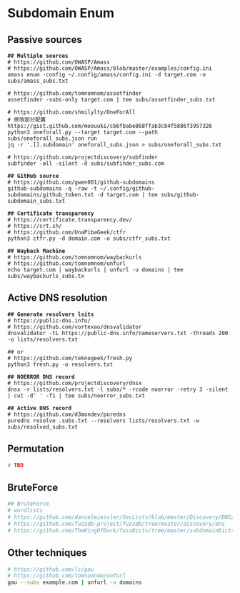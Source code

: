 # Subdomain Enum

## Passive sources

<pre class="language-bash"><code class="lang-bash"><strong>## Multiple sources
</strong># https://github.com/OWASP/Amass
# https://github.com/OWASP/Amass/blob/master/examples/config.ini
amass enum -config ~/.config/amass/config.ini -d target.com -o subs/amass_subs.txt

# https://github.com/tomnomnom/assetfinder
assetfinder -subs-only target.com | tee subs/assetfinder_subs.txt

# https://github.com/shmilylty/OneForAll
# 修改部分配置 https://gist.github.com/moeuuki/cb6fbabe868ffab3c84f5886f3957326
python3 oneforall.py --target target.com --path subs/oneforall_subs.json run
jq -r '.[].subdomain' oneforall_subs.json > subs/oneforall_subs.txt

# https://github.com/projectdiscovery/subfinder
subfinder -all -silent -d subs/subfinder_subs.com

<strong>## GitHub source
</strong># https://github.com/gwen001/github-subdomains
github-subdomains -q -raw -t ~/.config/github-subdomains/github_token.txt -d target.com | tee subs/github-subdomain_subs.txt

<strong>## Certificate transparency
</strong># https://certificate.transparency.dev/
# https://crt.sh/
# https://github.com/UnaPibaGeek/ctfr
python3 ctfr.py -d domain.com -o subs/ctfr_subs.txt

<strong>## Wayback Machine
</strong># https://github.com/tomnomnom/waybackurls
# https://github.com/tomnomnom/unfurl
echo target.com | waybackurls | unfurl -u domains | tee subs/waybackurls_subs.tx
</code></pre>

## Active DNS resolution

<pre class="language-bash"><code class="lang-bash"><strong>## Generate resolvers lsits
</strong># https://public-dns.info/
# https://github.com/vortexau/dnsvalidator
dnsvalidator -tL https://public-dns.info/nameservers.txt -threads 200 -o lists/resolvers.txt

## or
# https://github.com/teknogeek/fresh.py
python3 fresh.py -o resolvers.txt

<strong>## NOERROR DNS record
</strong># https://github.com/projectdiscovery/dnsx
dnsx -r lists/resolvers.txt -l subs/* -rcode noerror -retry 3 -silent | cut -d' ' -f1 | tee subs/noerror_subs.txt

<strong>## Active DNS record
</strong># https://github.com/d3mondev/puredns
puredns resolve .subs.txt --resolvers lists/resolvers.txt -w subs/resolved_subs.txt
</code></pre>

## Permutation

```bash
# TBD
```

## BruteForce

```bash
## BruteForce
# wordlists
# https://github.com/danielmiessler/SecLists/blob/master/Discovery/DNS/
# https://github.com/fuzzdb-project/fuzzdb/tree/master/discovery/dns
# https://github.com/TheKingOfDuck/fuzzDicts/tree/master/subdomainDicts
```

## Other techniques

```bash
# https://github.com/lc/gau
# https://github.com/tomnomnom/unfurl
gau --subs example.com | unfurl -u domains
```

